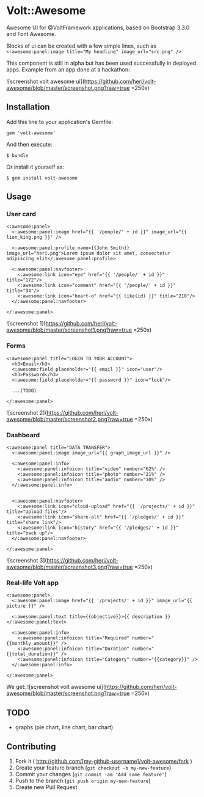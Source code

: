 # Volt::Awesome

Awesome UI for @VoltFramework applications, based on Bootstrap 3.3.0 and Font Awesome.

Blocks of ui can be created with a few simple lines, such as `<:awesome:panel:image title="My headline" image_url="src.png" />`

This component is still in alpha but has been used successfully in deployed apps. Example from an app done at a hackathon:

![screenshot volt awesome ui](https://github.com/heri/volt-awesome/blob/master/screenshot.png?raw=true =250x)


## Installation

Add this line to your application's Gemfile:

    gem 'volt-awesome'

And then execute:

    $ bundle

Or install it yourself as:

    $ gem install volt-awesome

## Usage

### User card
```
<:awesome:panel>
  <:awesome:panel:image href="{{ '/people/' + id }}" image_url="{{ lion_king.png }}" />

  <:awesome:panel:profile name={{John Smith}} image_url="heri.png">Lorem ipsum dolor sit amet, consectetur adipiscing elit</:awesome:panel:profile>

  <:awesome:panel:navfooter>
    <:awesome:link icon="eye" href="{{ '/people/' + id }}" title="172"/>
    <:awesome:link icon="comment" href="{{ '/people/' + id }}" title="34"/>
    <:awesome:link icon="heart-o" href="{{ like(id) }}" title="210"/>
  </:awesome:panel:navfooter>

</:awesome:panel>
```
![screenshot 1](https://github.com/heri/volt-awesome/blob/master/screenshot1.png?raw=true =250x)

### Forms
```
<:awesome:panel title="LOGIN TO YOUR ACCOUNT">
  <h3>Email</h3>
  <:awesome:field placeholder="{{ email }}" icon="user"/>
  <h3>Password</h3>
  <:awesome:field placeholder="{{ password }}" icon="lock"/>

  ...(TODO)

</:awesome:panel>
```
![screenshot 2](https://github.com/heri/volt-awesome/blob/master/screenshot2.png?raw=true =250x)

### Dashboard
```
<:awesome:panel title="DATA TRANSFER">
  <:awesome:panel:image image_url="{{ graph_image_url }}" />

  <:awesome:panel:info>
    <:awesome:panel:infoicon title="video" number="62%" />
    <:awesome:panel:infoicon title="photo" number="21%" />
    <:awesome:panel:infoicon title="audio" number="10%" />
  </:awesome:panel:info>


  <:awesome:panel:navfooter>
    <:awesome:link icon="cloud-upload" href="{{ '/projects/' + id }}" title="Upload files"/>
    <:awesome:link icon="share-alt" href="{{ '/pledges/' + id }}" title="share link"/>
    <:awesome:link icon="history" href="{{ '/pledges/' + id }}" title="back up"/>
  </:awesome:panel:navfooter>

</:awesome:panel>
```
![screenshot 3](https://github.com/heri/volt-awesome/blob/master/screenshot3.png?raw=true =250x)

### Real-life Volt app
```
<:awesome:panel>
  <:awesome:panel:image href="{{ '/projects/' + id }}" image_url="{{ picture }}" />

  <:awesome:panel:text title={{objective}}>{{ description }}</:awesome:panel:text>

  <:awesome:panel:info>
    <:awesome:panel:infoicon title="Required" number="{{monthly_amount}}" />
    <:awesome:panel:infoicon title="Duration" number="{{total_duration}}" />
    <:awesome:panel:infoicon title="Category" number="{{category}}" />
  </:awesome:panel:info>

</:awesome:panel>
```
We get:
![screenshot volt awesome ui](https://github.com/heri/volt-awesome/blob/master/screenshot.png?raw=true =250x)


## TODO

* graphs (pie chart, line chart, bar chart)


## Contributing

1. Fork it ( http://github.com/[my-github-username]/volt-awesome/fork )
2. Create your feature branch (`git checkout -b my-new-feature`)
3. Commit your changes (`git commit -am 'Add some feature'`)
4. Push to the branch (`git push origin my-new-feature`)
5. Create new Pull Request
